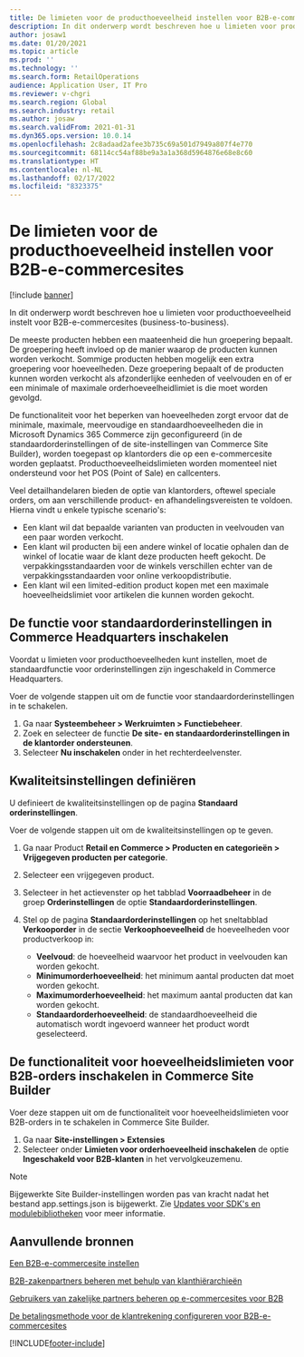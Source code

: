 ```yaml
---
title: De limieten voor de producthoeveelheid instellen voor B2B-e-commercesites
description: In dit onderwerp wordt beschreven hoe u limieten voor producthoeveelheid instelt voor B2B-e-commercesites (business-to-business).
author: josaw1
ms.date: 01/20/2021
ms.topic: article
ms.prod: ''
ms.technology: ''
ms.search.form: RetailOperations
audience: Application User, IT Pro
ms.reviewer: v-chgri
ms.search.region: Global
ms.search.industry: retail
ms.author: josaw
ms.search.validFrom: 2021-01-31
ms.dyn365.ops.version: 10.0.14
ms.openlocfilehash: 2c8adaad2afee3b735c69a501d7949a807f4e770
ms.sourcegitcommit: 68114cc54af88be9a3a1a368d5964876e68e8c60
ms.translationtype: HT
ms.contentlocale: nl-NL
ms.lasthandoff: 02/17/2022
ms.locfileid: "8323375"
---
```

# <a name="set-product-quantity-limits-for-b2b-e-commerce-sites"></a>De limieten voor de producthoeveelheid instellen voor B2B-e-commercesites

[!include [banner](../../includes/banner.md)]

In dit onderwerp wordt beschreven hoe u limieten voor producthoeveelheid instelt voor B2B-e-commercesites (business-to-business).

De meeste producten hebben een maateenheid die hun groepering bepaalt. De groepering heeft invloed op de manier waarop de producten kunnen worden verkocht. Sommige producten hebben mogelijk een extra groepering voor hoeveelheden. Deze groepering bepaalt of de producten kunnen worden verkocht als afzonderlijke eenheden of veelvouden en of er een minimale of maximale orderhoeveelheidlimiet is die moet worden gevolgd.

De functionaliteit voor het beperken van hoeveelheden zorgt ervoor dat de minimale, maximale, meervoudige en standaardhoeveelheden die in Microsoft Dynamics 365 Commerce zijn geconfigureerd (in de standaardorderinstellingen of de site-instellingen van Commerce Site Builder), worden toegepast op klantorders die op een e-commercesite worden geplaatst. Producthoeveelheidslimieten worden momenteel niet ondersteund voor het POS (Point of Sale) en callcenters.

Veel detailhandelaren bieden de optie van klantorders, oftewel speciale orders, om aan verschillende product- en afhandelingsvereisten te voldoen. Hierna vindt u enkele typische scenario's:

- Een klant wil dat bepaalde varianten van producten in veelvouden van een paar worden verkocht.
- Een klant wil producten bij een andere winkel of locatie ophalen dan de winkel of locatie waar de klant deze producten heeft gekocht. De verpakkingsstandaarden voor de winkels verschillen echter van de verpakkingsstandaarden voor online verkoopdistributie.
- Een klant wil een limited-edition product kopen met een maximale hoeveelheidslimiet voor artikelen die kunnen worden gekocht.

## <a name="turn-on-the-default-order-settings-feature-in-commerce-headquarters"></a>De functie voor standaardorderinstellingen in Commerce Headquarters inschakelen

Voordat u limieten voor producthoeveelheden kunt instellen, moet de standaardfunctie voor orderinstellingen zijn ingeschakeld in Commerce Headquarters.

Voer de volgende stappen uit om de functie voor standaardorderinstellingen in te schakelen.

1. Ga naar **Systeembeheer \> Werkruimten \> Functiebeheer**.
1. Zoek en selecteer de functie **De site- en standaardorderinstellingen in de klantorder ondersteunen**.
1. Selecteer **Nu inschakelen** onder in het rechterdeelvenster. 

## <a name="define-quantity-settings"></a>Kwaliteitsinstellingen definiëren 

U definieert de kwaliteitsinstellingen op de pagina **Standaard orderinstellingen**.

Voer de volgende stappen uit om de kwaliteitsinstellingen op te geven. 

1. Ga naar Product **Retail en Commerce \> Producten en categorieën \> Vrijgegeven producten per categorie**.
1. Selecteer een vrijgegeven product.
1. Selecteer in het actievenster op het tabblad **Voorraadbeheer** in de groep **Orderinstellingen** de optie **Standaardorderinstellingen**. 
1. Stel op de pagina **Standaardorderinstellingen** op het sneltabblad **Verkooporder** in de sectie **Verkoophoeveelheid** de hoeveelheden voor productverkoop in:

    - **Veelvoud**: de hoeveelheid waarvoor het product in veelvouden kan worden gekocht.
    - **Minimumorderhoeveelheid**: het minimum aantal producten dat moet worden gekocht.
    - **Maximumorderhoeveelheid**: het maximum aantal producten dat kan worden gekocht.
    - **Standaardorderhoeveelheid**: de standaardhoeveelheid die automatisch wordt ingevoerd wanneer het product wordt geselecteerd.

## <a name="turn-on-the-b2b-order-quantity-limits-feature-in-commerce-site-builder"></a>De functionaliteit voor hoeveelheidslimieten voor B2B-orders inschakelen in Commerce Site Builder

Voer deze stappen uit om de functionaliteit voor hoeveelheidslimieten voor B2B-orders in te schakelen in Commerce Site Builder.

1. Ga naar **Site-instellingen \> Extensies**
1. Selecteer onder **Limieten voor orderhoeveelheid inschakelen** de optie **Ingeschakeld voor B2B-klanten** in het vervolgkeuzemenu. 

> [!NOTE] 
> Bijgewerkte Site Builder-instellingen worden pas van kracht nadat het bestand app.settings.json is bijgewerkt. Zie [Updates voor SDK's en modulebibliotheken](../e-commerce-extensibility/sdk-updates.md#update-the-appsettingsjson-file) voor meer informatie.

## <a name="additional-resources"></a>Aanvullende bronnen

[Een B2B-e-commercesite instellen](set-up-b2b-site.md)

[B2B-zakenpartners beheren met behulp van klanthiërarchieën](partners-customer-hierarchies.md)

[Gebruikers van zakelijke partners beheren op e-commercesites voor B2B](manage-b2b-users.md)

[De betalingsmethode voor de klantrekening configureren voor B2B-e-commercesites](payment-method.md)


[!INCLUDE[footer-include](../../includes/footer-banner.md)]
